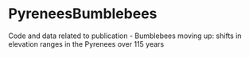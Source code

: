 # PyreneesBumblebees
Code and data related to publication - Bumblebees moving up: shifts in elevation ranges in the Pyrenees over 115 years 

